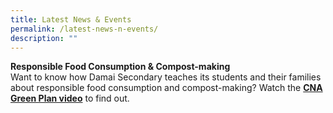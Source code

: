 ```yaml
---
title: Latest News & Events
permalink: /latest-news-n-events/
description: ""
---
```

<p><strong>Responsible Food Consumption &amp; Compost-making</strong><br />Want to know how Damai Secondary teaches its students and their families about responsible food consumption and compost-making? Watch the&nbsp;<strong><a href="https://www.channelnewsasia.com/watch/cna-green-plan/sustainable-living-2646101" target="_blank" rel="noopener">CNA Green Plan video</a></strong>&nbsp;to find out.</p>